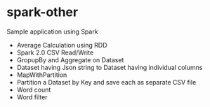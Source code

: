# spark-other

Sample application using Spark
- Average Calculation using RDD
- Spark 2.0 CSV Read/Write
- GropupBy and Aggregate on Dataset
- Dataset having Json string to Dataset having individual columns
- MapWithPartition
- Partition a Dataset by Key and save each as separate CSV file
- Word count
- Word filter

